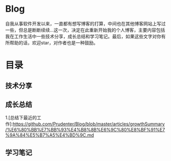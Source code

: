 # Blog
自我从事软件开发以来，一直都有想写博客的打算，中间也在其他博客网站上写过一些，但总是断断续续...这一次，决定在此重新开始我的个人博客，主要内容包括我在工作生活中一些技术分享，成长总结和学习笔记。最后，如果这些文字对你有所帮助的话，欢迎star，对作者也是一种鼓励。
# 目录
## 技术分享

## 成长总结

1.[总结下最近的工作]:https://github.com/Prudenter/Blog/blob/master/articles/growthSummary/%E6%80%BB%E7%BB%93%E4%B8%8B%E6%9C%80%E8%BF%91%E7%9A%84%E5%B7%A5%E4%BD%9C.md

## 学习笔记

